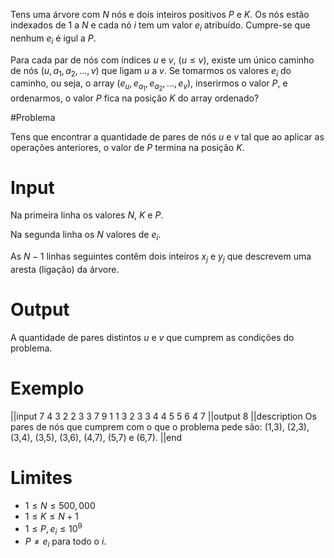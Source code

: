 Tens uma árvore com $N$ nós e dois inteiros positivos $P$ e $K$. Os nós estão indexados de $1$ a $N$ e cada nó $i$ tem um valor $e_i$ atribuído. Cumpre-se que nenhum $e_i$ é igul a $P$.

Para cada par de nós com índices $u$ e $v$, ($u \leq v$), existe um único caminho de nós ($u, a_1, a_2, ..., v$) que ligam $u$ a $v$. Se tomarmos os valores $e_i$ do caminho, ou seja, o array ($e_u, e_{a_1}, e_{a_2}, ..., e_v$), inserirmos o valor $P$, e ordenarmos, o valor $P$ fica na posição $K$ do array ordenado?

#Problema

Tens que encontrar a quantidade de pares de nós $u$ e $v$ tal que ao aplicar as operações anteriores, o valor de $P$ termina na posição $K$.

# Input

Na primeira linha os valores $N$, $K$ e $P$.

Na segunda linha os $N$ valores de $e_i$.

As $N-1$ linhas seguintes contêm dois inteiros $x_j$ e $y_j$ que descrevem uma aresta (ligação) da árvore.

# Output

A quantidade de pares distintos $u$ e $v$ que cumprem as condições do problema.

# Exemplo

||input
7 4 3
2 2 3 3 7 9 1
1 3
2 3
3 4
4 5
5 6
4 7
||output
8
||description
Os pares de nós que cumprem com o que o problema pede são:
(1,3), (2,3), (3,4), (3,5), (3,6), (4,7), (5,7) e (6,7).
||end

# Limites

* $1 \leq N \leq 500,000$
* $1 \leq K \leq N+1$
* $1 \leq P, e_i \leq 10^9$
* $P \neq e_i$ para todo o $i$.

